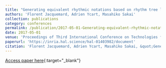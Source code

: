 ```yaml
---
title: "Generating equivalent rhythmic notations based on rhythm tree languages"
authors: 'Florent Jacquemard, Adrien Ycart, Masahiko Sakai'
collection: publications
category: conferences
permalink: /publication/2017-05-01-Generating-equivalent-rhythmic-notations-based-on-rhythm-tree-languages
date: 2017-05-01
venue: 'Proceedings of Third International Conference on Technologies for Music Notation and Representation (TENOR)'
paperurl: 'https://inria.hal.science/hal-01403982/document'
citation: 'Florent Jacquemard, Adrien Ycart, Masahiko Sakai, &quot;Generating equivalent rhythmic notations based on rhythm tree languages&quot; In the proceedings of Third International Conference on Technologies for Music Notation and Representation (TENOR), 2017.'
---
```

[Access paper here](https://inria.hal.science/hal-01403982){:target="_blank"}
